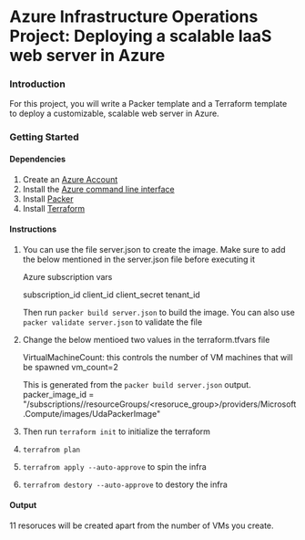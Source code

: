 # Azure Infrastructure Operations Project: Deploying a scalable IaaS web server in Azure

### Introduction
For this project, you will write a Packer template and a Terraform template to deploy a customizable, scalable web server in Azure.

### Getting Started

#### Dependencies
1. Create an [Azure Account](https://portal.azure.com) 
2. Install the [Azure command line interface](https://docs.microsoft.com/en-us/cli/azure/install-azure-cli?view=azure-cli-latest)
3. Install [Packer](https://www.packer.io/downloads)
4. Install [Terraform](https://www.terraform.io/downloads.html)

#### Instructions
1. You can use the file server.json to create the image. Make sure to add the below mentioned in the server.json file before executing it
    
    Azure subscription vars

    subscription_id 
    client_id 
    client_secret
    tenant_id

    Then run `packer build server.json` to build the image. 
    You can also use `packer validate server.json` to validate the file

2. Change the below mentioed two values in the terraform.tfvars file
    
    VirtualMachineCount: this controls the number of VM machines that will be spawned
    vm_count=2

    This is generated from the `packer build server.json` output.
    packer_image_id = "/subscriptions/<id>/resourceGroups/<resoruce_group>/providers/Microsoft.Compute/images/UdaPackerImage"

3. Then run `terraform init` to initialize the terraform 
4. `terrafrom plan`
5. `terrafrom apply --auto-approve` to spin the infra
6. `terrafrom destory --auto-approve` to destory the infra

#### Output

 11 resoruces will be created apart from the number of VMs you create.

